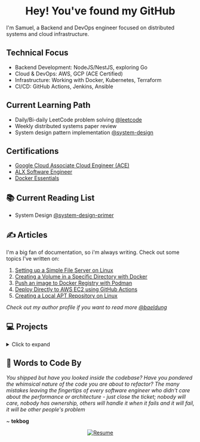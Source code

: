 <div align="center">
  <h1>Hey! You've found my GitHub</h1>
</div>

I'm Samuel, a Backend and DevOps engineer focused on distributed systems and cloud infrastructure.

## Technical Focus

* Backend Development: NodeJS/NestJS, exploring Go
* Cloud & DevOps: AWS, GCP (ACE Certified)
* Infrastructure: Working with Docker, Kubernetes, Terraform
* CI/CD: GitHub Actions, Jenkins, Ansible

## Current Learning Path

* Daily/Bi-daily LeetCode problem solving [@leetcode](https://github.com/afkzoro/leetcode)
* Weekly distributed systems paper review
* System design pattern implementation [@system-design](https://github.com/afkzoro/system-design)

## Certifications

* [Google Cloud Associate Cloud Engineer (ACE)](https://www.credly.com/badges/c3b594c2-c34c-415e-844a-92613d5fd01d/public_url)
* [ALX Software Engineer](https://drive.google.com/file/d/10RCmj4RxNYMTkVTyoPe0o6NqDMBW0Eum/view)
* [Docker Essentials](https://courses.cognitiveclass.ai/certificates/23c0befc7e28488fa4ed17b7c255b38c)

## 📚 Current Reading List

* System Design [@system-design-primer](https://github.com/donnemartin/system-design-primer)

## ✍️ Articles
I'm a big fan of documentation, so i'm always writing. Check out some topics I've written on:

1. [Setting up a Simple File Server on Linux](https://www.baeldung.com/linux/file-server-smb-nfs)
2. [Creating a Volume in a Specific Directory with Docker](https://www.baeldung.com/ops/docker-volume-specific-directory)
3. [Push an image to Docker Registry with Podman](https://www.baeldung.com/ops/podman-push-image-docker-registry)
4. [Deploy Directly to AWS EC2 using GitHub Actions](https://www.baeldung.com/ops/github-actions-deploy-ec2)
5. [Creating a Local APT Repository on Linux](https://www.baeldung.com/linux/apt-set-up-make-local-repository)

_Check out my author profile if you want to read more [@baeldung](https://www.baeldung.com/author/samueltheophilus)_


## 💻 Projects
<details>
<summary>Click to expand</summary>

1. **go-wc**: the Unix wc tool written in Golang
</details>

## 💭 Words to Code By

_You shipped but have you looked inside the codebase?
Have you pondered the whimsical nature of the code you are about to refactor?
The many mistakes leaving the fingertips of every software engineer who didn't care about the performance or architecture - 
just close the ticket; nobody will care, nobody has ownership, others will handle it when it fails
and it will fail, it will be other people's problem_

~ **tekbog**


<div align="center">

[![Resume](https://img.shields.io/badge/Resume-Download-blue?style=for-the-badge)](YOUR_RESUME_LINK)

</div>
